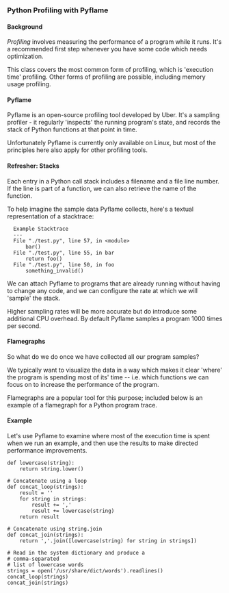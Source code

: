 ### Python Profiling with Pyflame ###

#### Background ####
_Profiling_ involves measuring the performance of a
program while it runs.  It's a recommended first step
whenever you have some code which needs optimization.

This class covers the most common form of profiling,
which is 'execution time' profiling.  Other forms of
profiling are possible, including memory usage
profiling.


#### Pyflame ####
Pyflame is an open-source profiling tool developed by Uber.
It's a sampling profiler - it regularly 'inspects' the
running program's state, and records the stack of Python
functions at that point in time.

Unfortunately Pyflame is currently only available on Linux,
but most of the principles here also apply for other
profiling tools.


#### Refresher: Stacks #####
Each entry in a Python call stack includes a filename
and a file line number.  If the line is part of a function,
we can also retrieve the name of the function.

To help imagine the sample data Pyflame collects, here's
a textual representation of a stacktrace:

```
  Example Stacktrace
  ---
  File "./test.py", line 57, in <module>
      bar()
  File "./test.py", line 55, in bar
      return foo()
  File "./test.py", line 50, in foo
      something_invalid()
```

We can attach Pyflame to programs that are already
running without having to change any code, and we can
configure the rate at which we will 'sample' the stack.

Higher sampling rates will be more accurate but do
introduce some additional CPU overhead.  By default Pyflame
samples a program 1000 times per second.


#### Flamegraphs ####
So what do we do once we have collected all our program
samples?

We typically want to visualize the data in a way which
makes it clear 'where' the program is spending most of its'
time -- i.e. which functions we can focus on to increase
the performance of the program.

Flamegraphs are a popular tool for this purpose; included
below is an example of a flamegraph for a Python program
trace.


#### Example ####
Let's use Pyflame to examine where most of the execution
time is spent when we run an example, and then use the
results to make directed performance improvements.

```
def lowercase(string):
    return string.lower()

# Concatenate using a loop
def concat_loop(strings):
    result = ''
    for string in strings:
        result += ','
        result += lowercase(string)
    return result

# Concatenate using string.join
def concat_join(strings):
    return ','.join([lowercase(string) for string in strings])

# Read in the system dictionary and produce a
# comma-separated
# list of lowercase words
strings = open('/usr/share/dict/words').readlines()
concat_loop(strings)
concat_join(strings)
```

